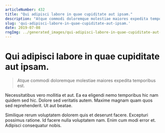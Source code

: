 ```yaml
---
articleNumber: 432
title: "Qui adipisci labore in quae cupiditate aut ipsam."
description: "Atque commodi doloremque molestiae maiores expedita temporibus est."
slug: 'qui-adipisci-labore-in-quae-cupiditate-aut-ipsam.'
date: 2019-07-08
rngImg: ../generated_images/qui-adipisci-labore-in-quae-cupiditate-aut-ipsam..jpg
---
```


# Qui adipisci labore in quae cupiditate aut ipsam.

> Atque commodi doloremque molestiae maiores expedita temporibus est.

Necessitatibus vero mollitia et aut. Ea ea eligendi nemo temporibus hic nam quidem sed hic. Dolore sed veritatis autem. Maxime magnam quam quos sed reprehenderit. Ut aut beatae.
 Similique rerum voluptatem dolorem quis et deserunt facere. Excepturi possimus ratione. Id facere nulla voluptatem nam. Enim cum modi error et. Adipisci consequatur nobis.
